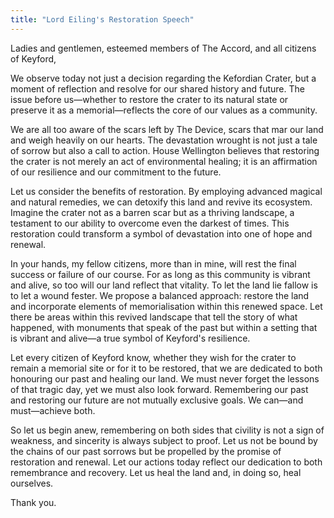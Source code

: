```yaml
---
title: "Lord Eiling's Restoration Speech"
---
```


Ladies and gentlemen, esteemed members of The Accord, and all citizens of Keyford,

We observe today not just a decision regarding the Kefordian Crater, but a moment of reflection and resolve for our shared history and future. The issue before us—whether to restore the crater to its natural state or preserve it as a memorial—reflects the core of our values as a community.

We are all too aware of the scars left by The Device, scars that mar our land and weigh heavily on our hearts. The devastation wrought is not just a tale of sorrow but also a call to action. House Wellington believes that restoring the crater is not merely an act of environmental healing; it is an affirmation of our resilience and our commitment to the future.

Let us consider the benefits of restoration. By employing advanced magical and natural remedies, we can detoxify this land and revive its ecosystem. Imagine the crater not as a barren scar but as a thriving landscape, a testament to our ability to overcome even the darkest of times. This restoration could transform a symbol of devastation into one of hope and renewal.

In your hands, my fellow citizens, more than in mine, will rest the final success or failure of our course. For as long as this community is vibrant and alive, so too will our land reflect that vitality. To let the land lie fallow is to let a wound fester. We propose a balanced approach: restore the land and incorporate elements of memorialisation within this renewed space. Let there be areas within this revived landscape that tell the story of what happened, with monuments that speak of the past but within a setting that is vibrant and alive—a true symbol of Keyford's resilience.

Let every citizen of Keyford know, whether they wish for the crater to remain a memorial site or for it to be restored, that we are dedicated to both honouring our past and healing our land. We must never forget the lessons of that tragic day, yet we must also look forward. Remembering our past and restoring our future are not mutually exclusive goals. We can—and must—achieve both.

So let us begin anew, remembering on both sides that civility is not a sign of weakness, and sincerity is always subject to proof. Let us not be bound by the chains of our past sorrows but be propelled by the promise of restoration and renewal. Let our actions today reflect our dedication to both remembrance and recovery. Let us heal the land and, in doing so, heal ourselves.

Thank you.